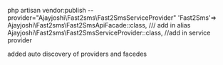 php artisan vendor:publish --provider="Ajayjoshi\Fast2sms\Fast2SmsServiceProvider"
 'Fast2Sms'=> Ajayjoshi\Fast2sms\Fast2SmsApiFacade::class, /// add in alias 
  Ajayjoshi\Fast2sms\Fast2SmsServiceProvider::class, //add in service provider

  added auto discovery of providers and facedes